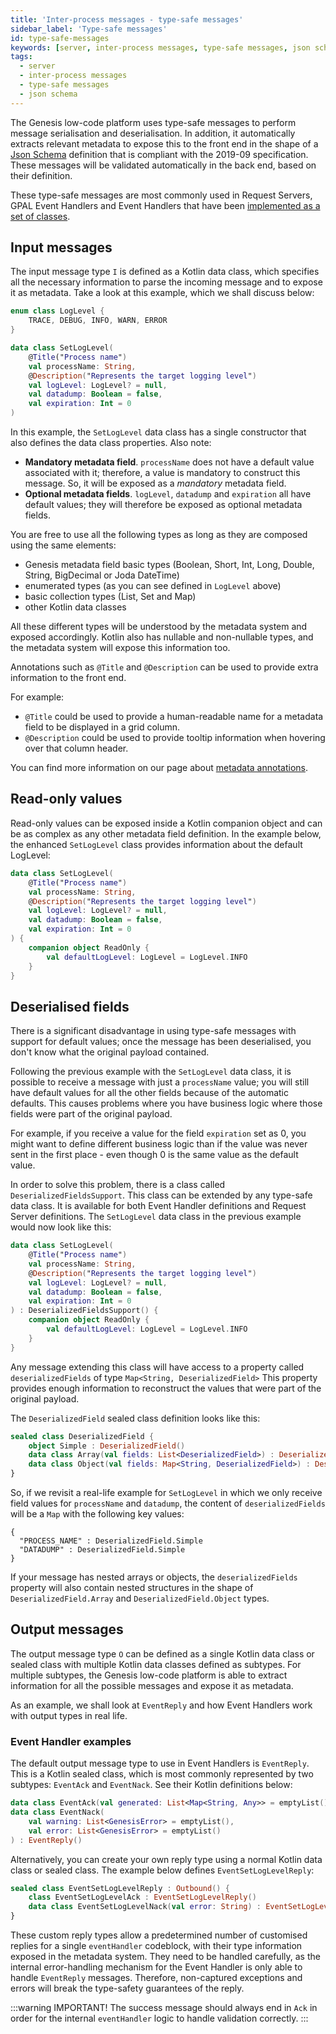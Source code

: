 ```yaml
---
title: 'Inter-process messages - type-safe messages'
sidebar_label: 'Type-safe messages'
id: type-safe-messages
keywords: [server, inter-process messages, type-safe messages, json schema]
tags:
  - server
  - inter-process messages
  - type-safe messages
  - json schema
---
```


The Genesis low-code platform uses type-safe messages to perform message serialisation and deserialisation. In addition, it automatically extracts relevant metadata to expose this to the front end in the shape of a [Json Schema](https://json-schema.org/) definition that is compliant with the 2019-09 specification. These messages will be validated automatically in the back end, based on their definition. 

These type-safe messages are most commonly used in Request Servers, GPAL Event Handlers and Event Handlers that have been [implemented as a set of classes](../../../database/api-reference/event-handler-api/).

## Input messages

The input message type `I` is defined as a Kotlin data class, which specifies all the necessary information to parse the incoming message and to expose it as metadata. Take a look at this example, which we shall discuss below:

```kotlin
enum class LogLevel {
    TRACE, DEBUG, INFO, WARN, ERROR
}

data class SetLogLevel(
    @Title("Process name")
    val processName: String,
    @Description("Represents the target logging level")
    val logLevel: LogLevel? = null,
    val datadump: Boolean = false,
    val expiration: Int = 0
)
```

In this example, the `SetLogLevel` data class has a single constructor that also defines the data class properties. Also note:

- **Mandatory metadata field**. `processName` does not have a default value associated with it; therefore, a value is mandatory to construct this message. So, it will be exposed as a *mandatory* metadata field. 
- **Optional metadata fields**. `logLevel`, `datadump` and `expiration` all have default values; they will therefore be exposed as optional metadata fields.

You are free to use all the following types as long as they are composed using the same elements: 

- Genesis metadata field basic types (Boolean, Short, Int, Long, Double, String, BigDecimal or Joda DateTime)
- enumerated types (as you can see defined in `LogLevel` above)
- basic collection types (List, Set and Map)
- other Kotlin data classes 

All these different types will be understood by the metadata system and exposed accordingly. Kotlin also has nullable and non-nullable types, and the metadata system will expose this information too.

Annotations such as `@Title` and `@Description` can be used to provide extra information to the front end.

For example:

-	`@Title` could be used to provide a human-readable name for a metadata field to be displayed in a grid column.
-	`@Description` could be used to provide tooltip information when hovering over that column header. 

You can find more information on our page about [metadata annotations](../../../server/inter-process-messages/metadata-annotations/).

## Read-only values
Read-only values can be exposed inside a Kotlin companion object and can be as complex as any other metadata field definition. In the example below, the enhanced `SetLogLevel` class provides information about the default LogLevel:

```kotlin
data class SetLogLevel(
    @Title("Process name")
    val processName: String,
    @Description("Represents the target logging level")
    val logLevel: LogLevel? = null,
    val datadump: Boolean = false,
    val expiration: Int = 0
) {
    companion object ReadOnly {
        val defaultLogLevel: LogLevel = LogLevel.INFO
    }
}
```

## Deserialised fields

There is a significant disadvantage in using type-safe messages with support for default values; once the message has been deserialised, you don't know what the original payload contained.

Following the previous example with the `SetLogLevel` data class, it is possible to receive a message with just a `processName` value; you will still have default values for all the other fields because of the automatic defaults. This causes problems where you have business logic where those fields were part of the original payload. 

For example, if you receive a value for the field `expiration` set as 0, you might want to define different business logic than if the value was never sent in the first place - even though 0 is the same value as the default value.

In order to solve this problem, there is a class called `DeserializedFieldsSupport`. This class can be extended by any type-safe data class. It is available for both Event Handler definitions and Request Server definitions. The `SetLogLevel` data class in the previous example would now look like this:

```kotlin
data class SetLogLevel(
    @Title("Process name")
    val processName: String,
    @Description("Represents the target logging level")
    val logLevel: LogLevel? = null,
    val datadump: Boolean = false,
    val expiration: Int = 0
) : DeserializedFieldsSupport() {
    companion object ReadOnly {
        val defaultLogLevel: LogLevel = LogLevel.INFO
    }
}
```

Any message extending this class will have access to a property called `deserializedFields` of type `Map<String, DeserializedField>` This property provides enough information to reconstruct the values that were part of the original payload.

The `DeserializedField` sealed class definition looks like this:

```kotlin
sealed class DeserializedField {
    object Simple : DeserializedField()
    data class Array(val fields: List<DeserializedField>) : DeserializedField()
    data class Object(val fields: Map<String, DeserializedField>) : DeserializedField()
}
```

So, if we revisit a real-life example for `SetLogLevel` in which we only receive field values for `processName` and `datadump`, the content of `deserializedFields` will be a `Map` with the following key values:
```
{
  "PROCESS_NAME" : DeserializedField.Simple
  "DATADUMP" : DeserializedField.Simple
}
```

If your message has nested arrays or objects, the `deserializedFields` property will also contain nested structures in the shape of `DeserializedField.Array` and `DeserializedField.Object` types.


## Output messages

The output message type `O` can be defined as a single Kotlin data class or sealed class with multiple Kotlin data classes defined as subtypes. For multiple subtypes, the Genesis low-code platform is able to extract information for all the possible messages and expose it as metadata.

As an example, we shall look at `EventReply` and how Event Handlers work with output types in real life.

### Event Handler examples

The default output message type to use in Event Handlers is `EventReply`. This is a Kotlin sealed class, which is most commonly represented by two subtypes: `EventAck` and `EventNack`. See their Kotlin definitions below:

```kotlin
data class EventAck(val generated: List<Map<String, Any>> = emptyList()) : EventReply()
data class EventNack(
    val warning: List<GenesisError> = emptyList(),
    val error: List<GenesisError> = emptyList()
) : EventReply()
```

Alternatively, you can create your own reply type using a normal Kotlin data class or sealed class. The example below defines `EventSetLogLevelReply`:

```kotlin
sealed class EventSetLogLevelReply : Outbound() {
    class EventSetLogLevelAck : EventSetLogLevelReply()
    data class EventSetLogLevelNack(val error: String) : EventSetLogLevelReply()
}
```

These custom reply types allow a predetermined number of customised replies for a single `eventHandler` codeblock, with their type information exposed in the metadata system. They need to be handled carefully, as the internal error-handling mechanism for the Event Handler is only able to handle `EventReply` messages. Therefore, non-captured exceptions and errors will break the type-safety guarantees of the reply. 

:::warning
IMPORTANT! The success message should always end in `Ack` in order for the internal `eventHandler` logic to handle validation correctly.
:::
